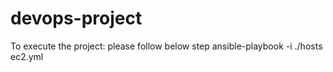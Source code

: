 # devops-project

To execute the project: please follow below step
ansible-playbook -i ./hosts ec2.yml
